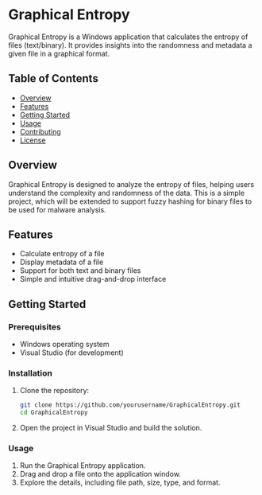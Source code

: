 # Graphical Entropy

Graphical Entropy is a Windows application that calculates the entropy of files (text/binary). It provides insights into the randomness and metadata a given file in a graphical format.

## Table of Contents

- [Overview](#overview)
- [Features](#features)
- [Getting Started](#getting-started)
- [Usage](#usage)
- [Contributing](#contributing)
- [License](#license)

## Overview

Graphical Entropy is designed to analyze the entropy of files, helping users understand the complexity and randomness of the data. 
This is a simple project, which will be extended to support fuzzy hashing for binary files to be used for malware analysis.
## Features

- Calculate entropy of a file
- Display metadata of a file
- Support for both text and binary files
- Simple and intuitive drag-and-drop interface

## Getting Started

### Prerequisites

- Windows operating system
- Visual Studio (for development)

### Installation

1. Clone the repository:

   ```bash
   git clone https://github.com/yourusername/GraphicalEntropy.git
   cd GraphicalEntropy
   ```
2. Open the project in Visual Studio and build the solution.

### Usage
1. Run the Graphical Entropy application.
2. Drag and drop a file onto the application window.
3. Explore the details, including file path, size, type, and format.
